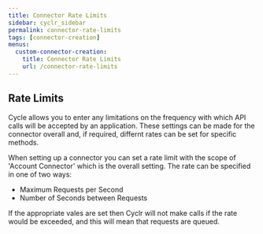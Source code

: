 ```yaml
---
title: Connector Rate Limits
sidebar: cyclr_sidebar
permalink: connector-rate-limits
tags: [connector-creation]
menus:
  custom-connector-creation:
    title: Connector Rate Limits
    url: /connector-rate-limits
---
```


## Rate Limits

Cycle allows you to enter any limitations on the frequency with which API calls will be accepted by an application.  These settings can be made for the connector overall and, if required, differnt rates can be set for specific methods.

When setting up a connector you can set a rate limit with the scope of 'Account Connector' which is the overall setting.  The rate can be specified in one of two ways:

* Maximum Requests per Second
* Number of Seconds between Requests

If the appropriate vales are set then Cyclr will not make calls if the rate would be exceeded, and this will mean that requests are queued.
